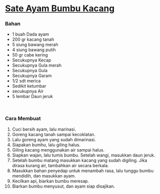 # [Sate Ayam Bumbu Kacang](https://cookpad.com/id/resep/17305778-4-ayam-bumbu-kacang)<br>

### Bahan
- 1 buah Dada ayam<br>
- 200 gr kacang tanah<br>
- 5 siung bawang merah<br>
- 4 siung bawang putih<br>
- 50 gr cabe kering<br>
- Secukupnya Kecap<br>
- Secukupnya Gula merah<br>
- Secukupnya Gula<br>
- Secukupnya Garam<br>
- 1/2 sdt merica<br>
- Sedikit ketumbar<br>
- secukupnya Air<br>
- 5 lembar Daun jeruk<br>
<br>

### Cara Membuat

1. Cuci bersih ayam, lalu marinasi.<br>
2. Goreng kacang tanah sampai kecoklatan.<br>
3. Lalu goreng ayam yang sudah dimarinasi.<br>
4. Siapakan bumhu, lalu giling halus.<br>
5. Giling kacang menggunakan air sampai halus.<br>
6. Siapkan wajan, lalu tumis bumbu. Setelah wangi, masukkan daun jeruk.<br>
7. Setelah bumbu matang masukkan kacang yang sudah digiling. Jika dirasa kurang air, tambahkan air secara berkala.<br>
8. Masukkan bahan penyedap untuk menambah rasa, lalu tunggu bumbu mendidih, dan masukkan ayam.<br>
9. Kecilkan api, biarkan bumbu meresap.<br>
10. Biarkan bumbu menyusut, dan ayam siap disajikan.<br>
